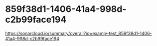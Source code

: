 # 859f38d1-1406-41a4-998d-c2b99face194
https://sonarcloud.io/summary/overall?id=examly-test_859f38d1-1406-41a4-998d-c2b99face194
